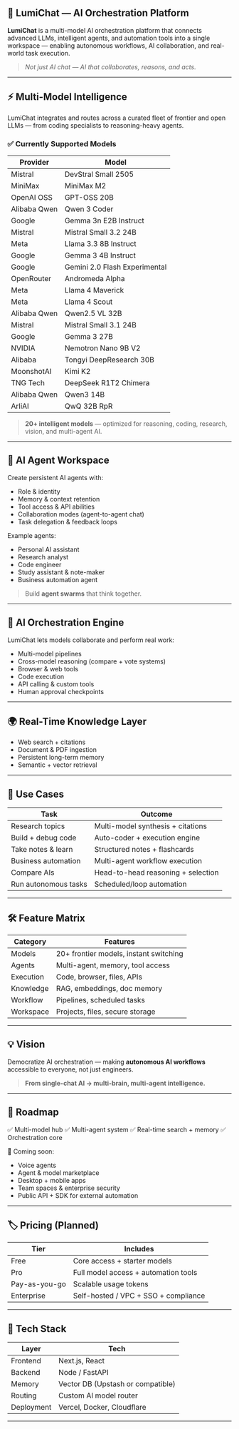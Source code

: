 
## 🌟 LumiChat — AI Orchestration Platform

**LumiChat** is a multi-model AI orchestration platform that connects advanced LLMs, intelligent agents, and automation tools into a single workspace — enabling autonomous workflows, AI collaboration, and real-world task execution.

> *Not just AI chat — AI that collaborates, reasons, and acts.*

---

## ⚡ Multi-Model Intelligence

LumiChat integrates and routes across a curated fleet of frontier and open LLMs — from coding specialists to reasoning-heavy agents.

### ✅ Currently Supported Models

| Provider     | Model                         |
| ------------ | ----------------------------- |
| Mistral      | DevStral Small 2505           |
| MiniMax      | MiniMax M2                    |
| OpenAI OSS   | GPT-OSS 20B                   |
| Alibaba Qwen | Qwen 3 Coder                  |
| Google       | Gemma 3n E2B Instruct         |
| Mistral      | Mistral Small 3.2 24B         |
| Meta         | Llama 3.3 8B Instruct         |
| Google       | Gemma 3 4B Instruct           |
| Google       | Gemini 2.0 Flash Experimental |
| OpenRouter   | Andromeda Alpha               |
| Meta         | Llama 4 Maverick              |
| Meta         | Llama 4 Scout                 |
| Alibaba Qwen | Qwen2.5 VL 32B                |
| Mistral      | Mistral Small 3.1 24B         |
| Google       | Gemma 3 27B                   |
| NVIDIA       | Nemotron Nano 9B V2           |
| Alibaba      | Tongyi DeepResearch 30B       |
| MoonshotAI   | Kimi K2                       |
| TNG Tech     | DeepSeek R1T2 Chimera         |
| Alibaba Qwen | Qwen3 14B                     |
| ArliAI       | QwQ 32B RpR                   |

> **20+ intelligent models** — optimized for reasoning, coding, research, vision, and multi-agent AI.

---

## 🧠 AI Agent Workspace

Create persistent AI agents with:

* Role & identity
* Memory & context retention
* Tool access & API abilities
* Collaboration modes (agent-to-agent chat)
* Task delegation & feedback loops

Example agents:

* Personal AI assistant
* Research analyst
* Code engineer
* Study assistant & note-maker
* Business automation agent

> Build **agent swarms** that think together.

---

## 🔗 AI Orchestration Engine

LumiChat lets models collaborate and perform real work:

* Multi-model pipelines
* Cross-model reasoning (compare + vote systems)
* Browser & web tools
* Code execution
* API calling & custom tools
* Human approval checkpoints

---

## 🌍 Real-Time Knowledge Layer

* Web search + citations
* Document & PDF ingestion
* Persistent long-term memory
* Semantic + vector retrieval

---

## 🎯 Use Cases

| Task                 | Outcome                            |
| -------------------- | ---------------------------------- |
| Research topics      | Multi-model synthesis + citations  |
| Build + debug code   | Auto-coder + execution engine      |
| Take notes & learn   | Structured notes + flashcards      |
| Business automation  | Multi-agent workflow execution     |
| Compare AIs          | Head-to-head reasoning + selection |
| Run autonomous tasks | Scheduled/loop automation          |

---

## 🛠 Feature Matrix

| Category  | Features                               |
| --------- | -------------------------------------- |
| Models    | 20+ frontier models, instant switching |
| Agents    | Multi-agent, memory, tool access       |
| Execution | Code, browser, files, APIs             |
| Knowledge | RAG, embeddings, doc memory            |
| Workflow  | Pipelines, scheduled tasks             |
| Workspace | Projects, files, secure storage        |

---

## 💡 Vision

Democratize AI orchestration — making **autonomous AI workflows** accessible to everyone, not just engineers.

> **From single-chat AI → multi-brain, multi-agent intelligence.**

---

## 🧭 Roadmap

✅ Multi-model hub
✅ Multi-agent system
✅ Real-time search + memory
✅ Orchestration core

🚀 Coming soon:

* Voice agents
* Agent & model marketplace
* Desktop + mobile apps
* Team spaces & enterprise security
* Public API + SDK for external automation

---

## 🏷 Pricing (Planned)

| Tier          | Includes                             |
| ------------- | ------------------------------------ |
| Free          | Core access + starter models         |
| Pro           | Full model access + automation tools |
| Pay-as-you-go | Scalable usage tokens                |
| Enterprise    | Self-hosted / VPC + SSO + compliance |

---

## 📍 Tech Stack

| Layer      | Tech                              |
| ---------- | --------------------------------- |
| Frontend   | Next.js, React                    |
| Backend    | Node / FastAPI                    |
| Memory     | Vector DB (Upstash or compatible) |
| Routing    | Custom AI model router            |
| Deployment | Vercel, Docker, Cloudflare        |

---
